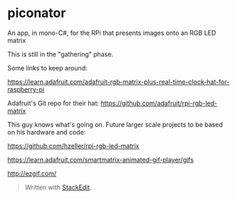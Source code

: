 # piconator
An app, in mono-C#, for the RPi that presents images onto an RGB LED matrix

This is still in the "gathering" phase.

Some links to keep around:

https://learn.adafruit.com/adafruit-rgb-matrix-plus-real-time-clock-hat-for-raspberry-pi


Adafruit's Git repo for their hat:
https://github.com/adafruit/rpi-rgb-led-matrix

This guy knows what's going on.  Future larger scale projects to be based 
on his hardware and code:

https://github.com/hzeller/rpi-rgb-led-matrix

https://learn.adafruit.com/smartmatrix-animated-gif-player/gifs

http://ezgif.com/

> Written with [StackEdit](https://stackedit.io/).
